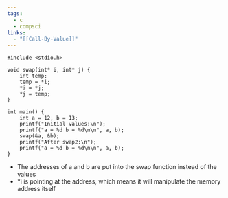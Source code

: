 ```yaml
---
tags:
  - c
  - compsci
links:
  - "[[Call-By-Value]]"
---
```


```
#include <stdio.h>

void swap(int* i, int* j) {
	int temp;
	temp = *i;
	*i = *j;
	*j = temp;
}

int main() {
	int a = 12, b = 13;
	printf("Initial values:\n");
	printf("a = %d b = %d\n\n", a, b);
	swap(&a, &b);
	printf("After swap2:\n");
	printf("a = %d b = %d\n\n", a, b);
}
```
- The addresses of a and b are put into the swap function instead of the values
- \*i is pointing at the address, which means it will manipulate the memory address itself